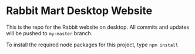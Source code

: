 # Rabbit Mart Desktop Website
This is the repo for the Rabbit website on desktop. All commits and updates will be pushed to ```my-master``` branch.

To install the required node packages for this project, type ```npm install```
